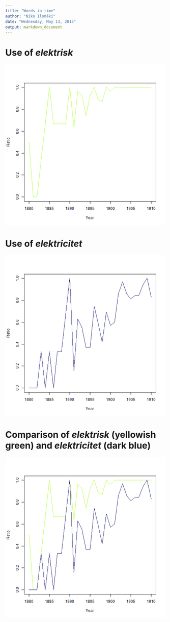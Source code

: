 ```yaml
---
title: "Words in time"
author: "Niko Ilomäki"
date: "Wednesday, May 13, 2015"
output: markdown_document
---
```




# Use of *elektrisk*

![plot of chunk elektrisk](figure/elektrisk-1.png) 

# Use of *elektricitet*

![plot of chunk elektricitet](figure/elektricitet-1.png) 

# Comparison of *elektrisk* (yellowish green) and *elektricitet* (dark blue)

![plot of chunk comp3](figure/comp3-1.png) 
